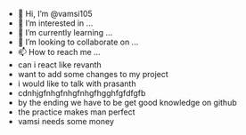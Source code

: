 - 👋 Hi, I’m @vamsi105
- 👀 I’m interested in ...
- 🌱 I’m currently learning ...
- 💞️ I’m looking to collaborate on ...
- 📫 How to reach me ...
- can i react like revanth
- want to add some changes to my project
- i would like to talk with prasanth
- cdnhjgfnhgfnhgfnhgfhgghfgfdfgfb
- by the ending we have to be get good knowledge on github
- the practice makes man perfect
- vamsi needs some money
<!---
vamsi105/vamsi105 is a ✨ special ✨ repository because its `README.md` (this file) appears on your GitHub profile.
You can click the Preview link to take a look at your changes.
--->
